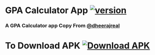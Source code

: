 # GPA Calculator App [![version](https://img.shields.io/badge/version-1.0.0-yellow.svg)](https://github.com/shyamkumaryadav)

### A GPA Calculator app Copy From [@dheerajreal](https://github.com/dheerajreal/gpa-calculator)


# To Download APK [![Download APK](https://www.materialui.co/materialIcons/file/file_download_black_36x36.png)](https://raw.githubusercontent.com/shyamkumaryadav/GPACalculatorApp/master/APK/GPACalculator.apk)

